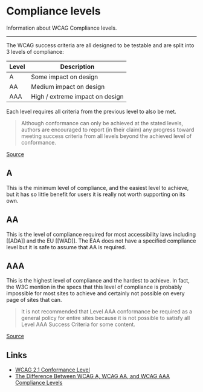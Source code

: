 # Compliance levels

Information about WCAG Compliance levels.

---

The WCAG success criteria are all designed to be testable and are split into 3 levels of compliance:

| Level| Description                     |
| ---- | --------------------------------|
| A    | Some impact on design           |
| AA   | Medium impact on design         |
| AAA  | High / extreme impact on design |

Each level requires all criteria from the previous level to also be met.

> Although conformance can only be achieved at the stated levels, authors are encouraged to report (in their claim) any progress toward meeting success criteria from all levels beyond the achieved level of conformance.

[Source](https://www.w3.org/TR/WCAG21/#conformance)

## A

This is the minimum level of compliance, and the easiest level to achieve, but it has so little benefit for users it is really not worth supporting on its own.

## AA

This is the level of compliance required for most accessibility laws including [[ADA]] and the EU [[WAD]]. The EAA does not have a specified compliance level but it is safe to assume that AA is required.

## AAA

This is the highest level of compliance and the hardest to achieve. In fact, the W3C mention in the specs that this level of compliance is probably impossible for most sites to achieve and certainly not possible on every page of sites that can.

> It is not recommended that Level AAA conformance be required as a general policy for entire sites because it is not possible to satisfy all Level AAA Success Criteria for some content.

[Source](https://www.w3.org/TR/WCAG21/#conformance)

## Links

- [WCAG 2.1 Conformance Level](https://www.w3.org/TR/WCAG21/#conformance-reqs)
- [The Difference Between WCAG A, WCAG AA, and WCAG AAA Compliance Levels](https://monsido.com/platform/web-accessibility/wcag#sppb-addon-wrapper-1613749814365)